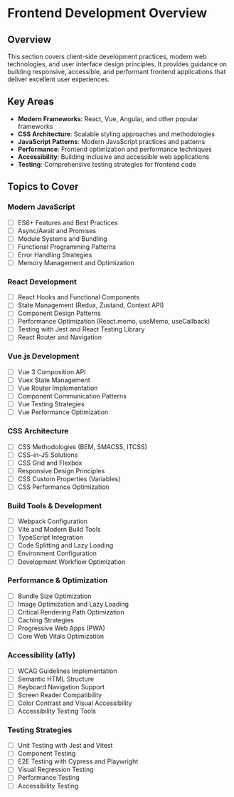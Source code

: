 # Frontend Development Overview

## Overview
This section covers client-side development practices, modern web technologies, and user interface design principles. It provides guidance on building responsive, accessible, and performant frontend applications that deliver excellent user experiences.

## Key Areas
- **Modern Frameworks**: React, Vue, Angular, and other popular frameworks
- **CSS Architecture**: Scalable styling approaches and methodologies
- **JavaScript Patterns**: Modern JavaScript practices and patterns
- **Performance**: Frontend optimization and performance techniques
- **Accessibility**: Building inclusive and accessible web applications
- **Testing**: Comprehensive testing strategies for frontend code

## Topics to Cover

### Modern JavaScript
- [ ] ES6+ Features and Best Practices
- [ ] Async/Await and Promises
- [ ] Module Systems and Bundling
- [ ] Functional Programming Patterns
- [ ] Error Handling Strategies
- [ ] Memory Management and Optimization

### React Development
- [ ] React Hooks and Functional Components
- [ ] State Management (Redux, Zustand, Context API)
- [ ] Component Design Patterns
- [ ] Performance Optimization (React.memo, useMemo, useCallback)
- [ ] Testing with Jest and React Testing Library
- [ ] React Router and Navigation

### Vue.js Development
- [ ] Vue 3 Composition API
- [ ] Vuex State Management
- [ ] Vue Router Implementation
- [ ] Component Communication Patterns
- [ ] Vue Testing Strategies
- [ ] Vue Performance Optimization

### CSS Architecture
- [ ] CSS Methodologies (BEM, SMACSS, ITCSS)
- [ ] CSS-in-JS Solutions
- [ ] CSS Grid and Flexbox
- [ ] Responsive Design Principles
- [ ] CSS Custom Properties (Variables)
- [ ] CSS Performance Optimization

### Build Tools & Development
- [ ] Webpack Configuration
- [ ] Vite and Modern Build Tools
- [ ] TypeScript Integration
- [ ] Code Splitting and Lazy Loading
- [ ] Environment Configuration
- [ ] Development Workflow Optimization

### Performance & Optimization
- [ ] Bundle Size Optimization
- [ ] Image Optimization and Lazy Loading
- [ ] Critical Rendering Path Optimization
- [ ] Caching Strategies
- [ ] Progressive Web Apps (PWA)
- [ ] Core Web Vitals Optimization

### Accessibility (a11y)
- [ ] WCAG Guidelines Implementation
- [ ] Semantic HTML Structure
- [ ] Keyboard Navigation Support
- [ ] Screen Reader Compatibility
- [ ] Color Contrast and Visual Accessibility
- [ ] Accessibility Testing Tools

### Testing Strategies
- [ ] Unit Testing with Jest and Vitest
- [ ] Component Testing
- [ ] E2E Testing with Cypress and Playwright
- [ ] Visual Regression Testing
- [ ] Performance Testing
- [ ] Accessibility Testing 